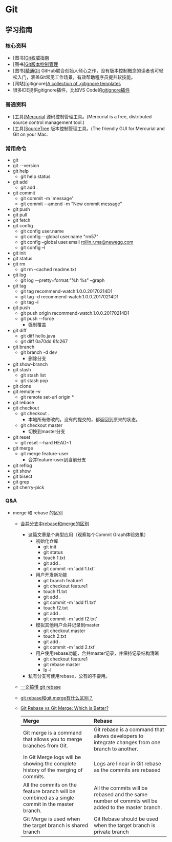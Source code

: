 # Git

## 学习指南

### 核心资料

* [图书][Git权威指南](http://product.dangdang.com/21108669.html)
* [图书][Git版本控制管理](http://product.dangdang.com/23657840.html)
* [图书][精通Git](http://product.dangdang.com/25166975.html) GitHub联合创始人倾心之作，没有版本控制概念的读者也可轻松入门，涵盖Git常见工作场景，有效帮助程序员提升软技能。
* [网站][gitignore][A collection of .gitignore templates](https://github.com/github/gitignore)
* 很多IDE提供gitignore插件，比如VS Code的[gitignore插件](https://marketplace.visualstudio.com/items?itemName=codezombiech.gitignore)

### 普通资料

* [工具][Mercurial](https://www.mercurial-scm.org) 源码控制管理工具。(Mercurial is a free, distributed source control management tool.)
* [工具][SourceTree](https://www.sourcetreeapp.com/) 版本控制管理工具。(The friendly GUI for Mercurial and Git on your Mac.

### 常用命令

* git
* git --version
* git help
  * git help status
* git add
  * git add .
* git commit
  * git commit -m 'message'
  * git commit --amend -m "New commit message"
* git push
* git pull
* git fetch
* git config
  * git config user.name
  * git config --global user.name "rm57"
  * git config –global user.email rollin.r.ma@newegg.com
  * git config –l
* git init
* git status
* git rm
  * git rm –cached readme.txt
* git log
  * git log --pretty=format:"%h %s" –graph
* git tag
  * git tag recommend-watch.1.0.0.20170214D1
  * git tag -d recommend-watch.1.0.0.20170214D1
  * git tag –l
* git push
  * git push origin recommend-watch.1.0.0.20170214D1
  * git push --force
    * 强制覆盖
* git diff
  * git diff hello.java
  * git diff 0a70dd 6fc267
* git branch
  * git branch -d dev
    * 删除分支
* git show-branch
* git stash
  * git stash list
  * git stash pop
* git clone
* git remote –v
  * git remote set-url origin *
* git rebase
* git checkout
  * git checkout .
    * 本地所有修改的。没有的提交的，都返回到原来的状态。
  * git checkout master
    * 切换到master分支
* git reset
  * git reset --hard HEAD~1
* git merge
  * git merge feature-user
    * 合并feature-user到当前分支
* git reflog
* git show
* git bisect
* git grep
* git cherry-pick

### Q&A

* merge 和 rebase 的区别
  * [合并分支中rebase和merge的区别](https://juejin.cn/post/7123826435357147166)
    * 这篇文章是个典型应用（观察每个Commit Graph体验效果）
      * 初始化仓库
        * git init
        * git status
        * touch 1.txt
        * git add .
        * git commit -m 'add 1.txt'
      * 用户开发新功能
        * git branch feature1
        * git checkout feature1
        * touch f1.txt
        * git add .
        * git commit -m 'add f1.txt'
        * touch f2.txt
        * git add .
        * git commit -m 'add f2.txt'
      * 模拟其他用户合并记录到master
        * git checkout master
        * touch 2.txt
        * git add .
        * git commit -m 'add 2.txt'
      * 用户使用rebase功能，合并master记录，并保持记录结构清晰
        * git checkout feature1
        * git rebase master
        * ls -l
    * 私有分支可使用rebase，公有的不要用。
  * [一文搞懂 git rebase](https://juejin.cn/post/7038093620628422669)
  * [git rebase和git merge有什么区别？](https://joyohub.com/2020/04/06/git-rebase/)
  * [Git Rebase vs Git Merge: Which is Better?](https://www.edureka.co/blog/git-rebase-vs-merge)

    | Merge                                                                                           | Rebase                                                                                             |
    | :---------------------------------------------------------------------------------------------- | :------------------------------------------------------------------------------------------------- |
    | Git merge is a command that allows you to merge branches from Git.                              | Git rebase is a command that allows developers to integrate changes from one branch to another.    |
    | In Git Merge logs will be showing the complete history of the merging of commits.               | Logs are linear in Git rebase as the commits are rebased                                           |
    | All the commits on the feature branch will be combined as a single commit in the master branch. | All the commits will be rebased and the same number of commits will be added to the master branch. |
    | Git Merge is used when the target branch is shared branch                                       | Git Rebase should be used when the target branch is private branch                                 |

